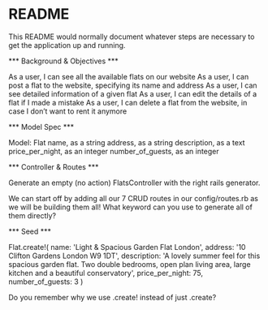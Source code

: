 # README

This README would normally document whatever steps are necessary to get the
application up and running.

*** Background & Objectives ***

As a user, I can see all the available flats on our website
As a user, I can post a flat to the website, specifying its name and address
As a user, I can see detailed information of a given flat
As a user, I can edit the details of a flat if I made a mistake
As a user, I can delete a flat from the website, in case I don’t want to rent it anymore

*** Model Spec ***

Model: Flat
name, as a string
address, as a string
description, as a text
price_per_night, as an integer
number_of_guests, as an integer

*** Controller & Routes ***

Generate an empty (no action) FlatsController with the right rails generator.

We can start off by adding all our 7 CRUD routes in our config/routes.rb as we will be building them all! What keyword can you use to generate all of them directly?

*** Seed ***

Flat.create!(
  name: 'Light & Spacious Garden Flat London',
  address: '10 Clifton Gardens London W9 1DT',
  description: 'A lovely summer feel for this spacious garden flat. Two double bedrooms, open plan living area, large kitchen and a beautiful conservatory',
  price_per_night: 75,
  number_of_guests: 3
)

Do you remember why we use .create! instead of just .create?